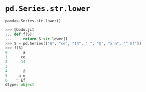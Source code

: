 # `pd.Series.str.lower`

`pandas.Series.str.lower()`

``` py
>>> @bodo.jit
... def f(S):
...     return S.str.lower()
>>> S = pd.Series(["A", "ce", "14", " ", "@", "a n", "^ Ef"])
>>> f(S)
0       a
1      ce
2      14
3
4       @
5     a n
6    ^ Ef
dtype: object
```

